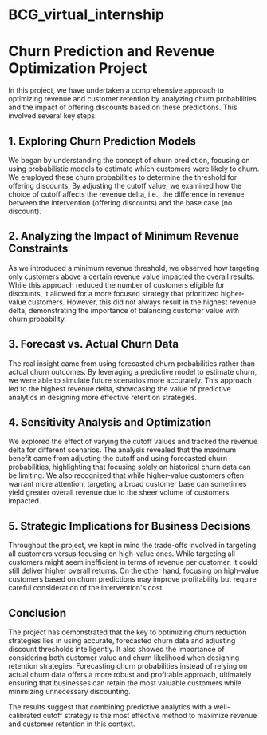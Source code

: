 # BCG_virtual_internship
# Churn Prediction and Revenue Optimization Project

In this project, we have undertaken a comprehensive approach to optimizing revenue and customer retention by analyzing churn probabilities and the impact of offering discounts based on these predictions. This involved several key steps:

## 1. Exploring Churn Prediction Models

We began by understanding the concept of churn prediction, focusing on using probabilistic models to estimate which customers were likely to churn. We employed these churn probabilities to determine the threshold for offering discounts. By adjusting the cutoff value, we examined how the choice of cutoff affects the revenue delta, i.e., the difference in revenue between the intervention (offering discounts) and the base case (no discount).

## 2. Analyzing the Impact of Minimum Revenue Constraints

As we introduced a minimum revenue threshold, we observed how targeting only customers above a certain revenue value impacted the overall results. While this approach reduced the number of customers eligible for discounts, it allowed for a more focused strategy that prioritized higher-value customers. However, this did not always result in the highest revenue delta, demonstrating the importance of balancing customer value with churn probability.

## 3. Forecast vs. Actual Churn Data

The real insight came from using forecasted churn probabilities rather than actual churn outcomes. By leveraging a predictive model to estimate churn, we were able to simulate future scenarios more accurately. This approach led to the highest revenue delta, showcasing the value of predictive analytics in designing more effective retention strategies.

## 4. Sensitivity Analysis and Optimization

We explored the effect of varying the cutoff values and tracked the revenue delta for different scenarios. The analysis revealed that the maximum benefit came from adjusting the cutoff and using forecasted churn probabilities, highlighting that focusing solely on historical churn data can be limiting. We also recognized that while higher-value customers often warrant more attention, targeting a broad customer base can sometimes yield greater overall revenue due to the sheer volume of customers impacted.

## 5. Strategic Implications for Business Decisions

Throughout the project, we kept in mind the trade-offs involved in targeting all customers versus focusing on high-value ones. While targeting all customers might seem inefficient in terms of revenue per customer, it could still deliver higher overall returns. On the other hand, focusing on high-value customers based on churn predictions may improve profitability but require careful consideration of the intervention's cost.

## Conclusion

The project has demonstrated that the key to optimizing churn reduction strategies lies in using accurate, forecasted churn data and adjusting discount thresholds intelligently. It also showed the importance of considering both customer value and churn likelihood when designing retention strategies. Forecasting churn probabilities instead of relying on actual churn data offers a more robust and profitable approach, ultimately ensuring that businesses can retain the most valuable customers while minimizing unnecessary discounting. 

The results suggest that combining predictive analytics with a well-calibrated cutoff strategy is the most effective method to maximize revenue and customer retention in this context.
